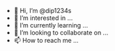 - 👋 Hi, I’m @dip1234s
- 👀 I’m interested in ...
- 🌱 I’m currently learning ...
- 💞️ I’m looking to collaborate on ...
- 📫 How to reach me ...

<!---
dip1234s/dip1234s is a ✨ special ✨ repository because its `README.md` (this file) appears on your GitHub profile.
You can click the Preview link to take a look at your changes.
--->
